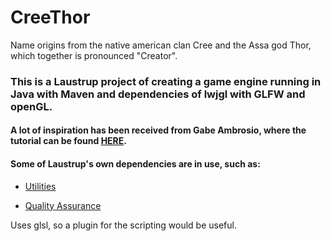 # CreeThor
Name origins from the native american clan Cree and the Assa god Thor, which together is pronounced "Creator".
### This is a Laustrup project of creating a game engine running in Java with Maven and dependencies of lwjgl with GLFW and openGL.

#### A lot of inspiration has been received from Gabe Ambrosio, where the tutorial can be found [HERE](https://www.youtube.com/watch?v=VyKE7vz65rY&list=PLtrSb4XxIVbp8AKuEAlwNXDxr99e3woGE&index=1).
#### Some of Laustrup's own dependencies are in use, such as:

* [Utilities](https://github.com/Laustrup/Utilities/tree/master/Maven)

* [Quality Assurance](https://github.com/Laustrup/QualityAssurance/tree/master/Maven)

Uses glsl, so a plugin for the scripting would be useful.